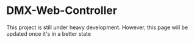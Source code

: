# DMX-Web-Controller

This project is still under heavy development. However, this page will be updated once it's in a better state
